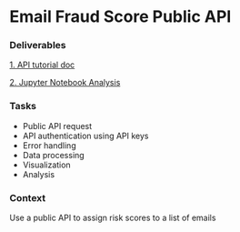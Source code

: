 # Email Fraud Score Public API

### Deliverables
[1. API tutorial doc](https://github.com/mauro-cesar-bh/data-analysis/blob/main/email-fraud-score/mauro_cesar_risk_analyst_api_task_2_process%20(1).pdf)

[2. Jupyter Notebook Analysis](https://github.com/mauro-cesar-bh/data-analysis/blob/main/email-fraud-score/mauro_cesar_risk_analyst_api_task_2.ipynb)

### Tasks
- Public API request
- API authentication using API keys
- Error handling
- Data processing
- Visualization
- Analysis
  

### Context
Use a public API to assign risk scores to a list of emails


